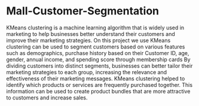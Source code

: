 # Mall-Customer-Segmentation

KMeans clustering is a machine learning algorithm that is widely used in marketing to help businesses better understand their customers and improve their marketing strategies. 
On this project we use KMeans clustering can be used to segment customers based on various features such as demographics, purchase history based on their Customer ID, age, gender, annual income, and spending score through membership cards
By dividing customers into distinct segments, businesses can better tailor their marketing strategies to each group, increasing the relevance and effectiveness of their marketing messages.
KMeans clustering helped to identify which products or services are frequently purchased together. This information can be used to create product bundles that are more attractive to customers and increase sales.
